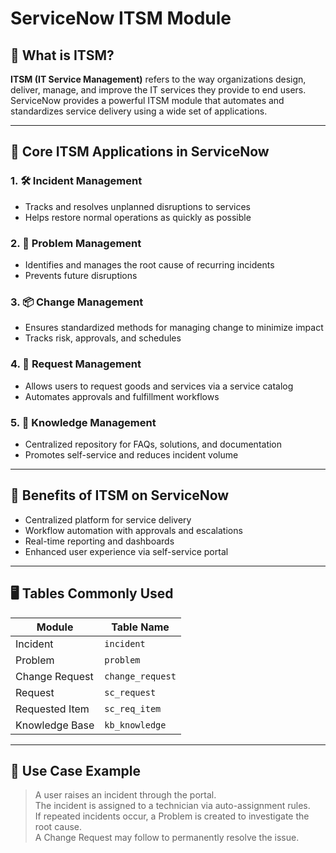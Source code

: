 # ServiceNow ITSM Module

## 🧩 What is ITSM?

**ITSM (IT Service Management)** refers to the way organizations design, deliver, manage, and improve the IT services they provide to end users.  
ServiceNow provides a powerful ITSM module that automates and standardizes service delivery using a wide set of applications.

---

## 🚀 Core ITSM Applications in ServiceNow

### 1. 🛠️ Incident Management
- Tracks and resolves unplanned disruptions to services
- Helps restore normal operations as quickly as possible

### 2. 🔁 Problem Management
- Identifies and manages the root cause of recurring incidents
- Prevents future disruptions

### 3. 📦 Change Management
- Ensures standardized methods for managing change to minimize impact
- Tracks risk, approvals, and schedules

### 4. 🧾 Request Management
- Allows users to request goods and services via a service catalog
- Automates approvals and fulfillment workflows

### 5. 🧠 Knowledge Management
- Centralized repository for FAQs, solutions, and documentation
- Promotes self-service and reduces incident volume

---

## 🧠 Benefits of ITSM on ServiceNow

- Centralized platform for service delivery
- Workflow automation with approvals and escalations
- Real-time reporting and dashboards
- Enhanced user experience via self-service portal

---

## 🖥️ Tables Commonly Used

| Module             | Table Name         |
|--------------------|--------------------|
| Incident           | `incident`         |
| Problem            | `problem`          |
| Change Request     | `change_request`   |
| Request            | `sc_request`       |
| Requested Item     | `sc_req_item`      |
| Knowledge Base     | `kb_knowledge`     |

---

## 🧪 Use Case Example

> A user raises an incident through the portal.  
> The incident is assigned to a technician via auto-assignment rules.  
> If repeated incidents occur, a Problem is created to investigate the root cause.  
> A Change Request may follow to permanently resolve the issue.
